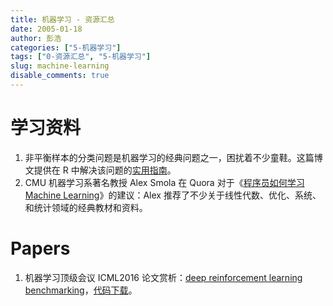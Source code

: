 ```yaml
---
title: 机器学习 - 资源汇总
date: 2005-01-18
author: 彭浩
categories: ["5-机器学习"]
tags: ["0-资源汇总", "5-机器学习"]
slug: machine-learning
disable_comments: true
---
```


# 学习资料

1. 非平衡样本的分类问题是机器学习的经典问题之一，困扰着不少童鞋。这篇博文提供在 R 中解决该问题的[实用指南](http://www.analyticsvidhya.com/blog/2016/03/practical-guide-deal-imbalanced-classification-problems/)。[<i class="fa fa-external-link" aria-hidden="true"></i>](https://cosx.org/2016/05/weekly-digest-machine-learning/ "2016.05")
1. CMU 机器学习系著名教授 Alex Smola 在 Quora 对于《[程序员如何学习 Machine Learning](https://www.quora.com/What-would-be-your-advice-to-a-software-engineer-who-wants-to-learn-machine-learning-3/answer/Alex-Smola-1)》的建议：Alex 推荐了不少关于线性代数、优化、系统、和统计领域的经典教材和资料。[<i class="fa fa-external-link" aria-hidden="true"></i>](https://cosx.org/2016/04/deep-learning/ "2016.04")

# Papers

1. 机器学习顶级会议 ICML2016 论文赏析：[deep reinforcement learning benchmarking](http://arxiv.org/abs/1604.06778)，[代码下载](https://github.com/rllab/rllab)。[<i class="fa fa-external-link" aria-hidden="true"></i>](https://cosx.org/2016/05/weekly-digest-machine-learning/ "2016.05")